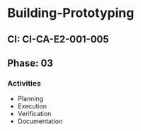 # Building-Prototyping

## CI: CI-CA-E2-001-005
## Phase: 03

### Activities
- Planning
- Execution
- Verification
- Documentation

